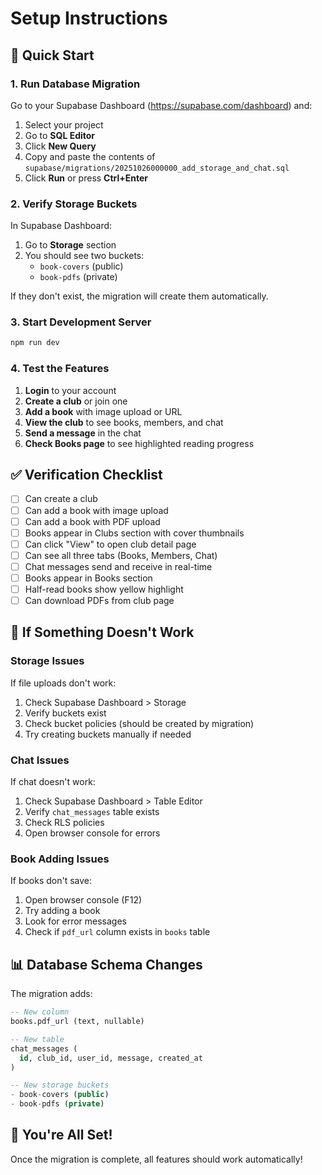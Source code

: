 # Setup Instructions

## 🚀 Quick Start

### 1. Run Database Migration

Go to your Supabase Dashboard (https://supabase.com/dashboard) and:

1. Select your project
2. Go to **SQL Editor**
3. Click **New Query**
4. Copy and paste the contents of `supabase/migrations/20251026000000_add_storage_and_chat.sql`
5. Click **Run** or press **Ctrl+Enter**

### 2. Verify Storage Buckets

In Supabase Dashboard:

1. Go to **Storage** section
2. You should see two buckets:
   - `book-covers` (public)
   - `book-pdfs` (private)

If they don't exist, the migration will create them automatically.

### 3. Start Development Server

```powershell
npm run dev
```

### 4. Test the Features

1. **Login** to your account
2. **Create a club** or join one
3. **Add a book** with image upload or URL
4. **View the club** to see books, members, and chat
5. **Send a message** in the chat
6. **Check Books page** to see highlighted reading progress

## ✅ Verification Checklist

- [ ] Can create a club
- [ ] Can add a book with image upload
- [ ] Can add a book with PDF upload
- [ ] Books appear in Clubs section with cover thumbnails
- [ ] Can click "View" to open club detail page
- [ ] Can see all three tabs (Books, Members, Chat)
- [ ] Chat messages send and receive in real-time
- [ ] Books appear in Books section
- [ ] Half-read books show yellow highlight
- [ ] Can download PDFs from club page

## 🔧 If Something Doesn't Work

### Storage Issues
If file uploads don't work:

1. Check Supabase Dashboard > Storage
2. Verify buckets exist
3. Check bucket policies (should be created by migration)
4. Try creating buckets manually if needed

### Chat Issues
If chat doesn't work:

1. Check Supabase Dashboard > Table Editor
2. Verify `chat_messages` table exists
3. Check RLS policies
4. Open browser console for errors

### Book Adding Issues
If books don't save:

1. Open browser console (F12)
2. Try adding a book
3. Look for error messages
4. Check if `pdf_url` column exists in `books` table

## 📊 Database Schema Changes

The migration adds:

```sql
-- New column
books.pdf_url (text, nullable)

-- New table
chat_messages (
  id, club_id, user_id, message, created_at
)

-- New storage buckets
- book-covers (public)
- book-pdfs (private)
```

## 🎉 You're All Set!

Once the migration is complete, all features should work automatically!
